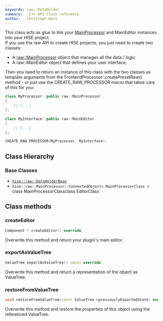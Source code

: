 ```yaml
---
keywords: raw::DataHolder
summary:   C++ API Class reference
author:   Christoph Hart
---
```


This class acts as glue to link your [MainProcessor](/cpp_api/raw/classhise_1_1raw_1_1_main_processor) and MainEditor instances into your HISE project.  
If you use the raw API to create HISE projects, you just need to create two classes:  
- A [raw::MainProcessor](/cpp_api/raw/classhise_1_1raw_1_1_main_processor) object that manages all the data / logic  
- A raw::MainEditor object that defines your user interface.  
  
Then you need to return an instance of this class with the two classes as template arguments from the FrontendProcessor::createPresetRaw() method - or just use the CREATE_RAW_PROCESSOR macro that takes care of this for you:  

```cpp
class MyProcessor: public raw::MainProcessor
{
    // [...]
};

class MyInterface: public raw::MainEditor
{
    // [...]
};

CREATE_RAW_PROCESSOR(MyProcessor, MyInterface);
```

  
## Class Hierarchy

### Base Classes

- [`hise::raw::DataHolderBase`](/cpp_api/raw/classhise_1_1raw_1_1_data_holder_base)  
- `hise::raw::MainProcessor::ConnectedObject< MainProcessorClass >`  
class MainProcessorClassclass EditorClass
## Class methods

### createEditor

```cpp
Component * createEditor() override
```

Overwrite this method and return your plugin's main editor.   

### exportAsValueTree

```cpp
ValueTree exportAsValueTree() const override
```

Overwrite this method and return a representation of the object as ValueTree.   

### restoreFromValueTree

```cpp
void restoreFromValueTree(const ValueTree &previouslyExportedState) override
```

Overwrite this method and restore the properties of this object using the referenced ValueTree.   
